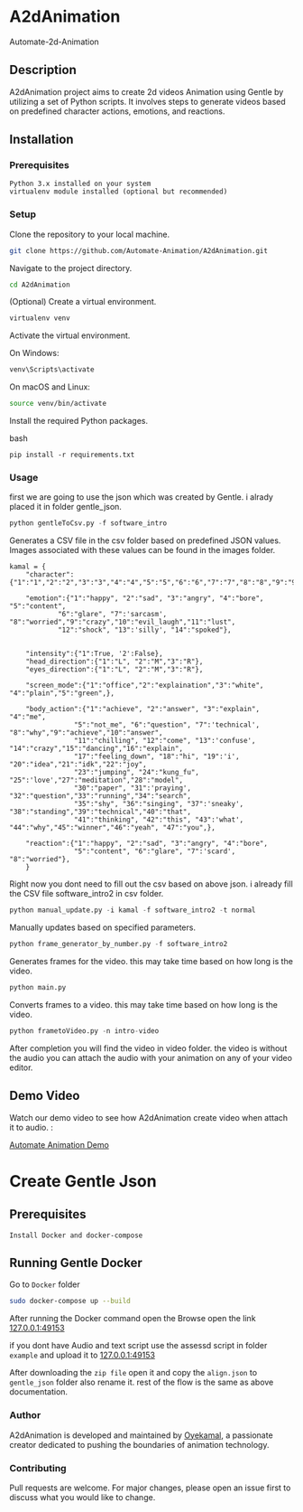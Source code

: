# A2dAnimation
Automate-2d-Animation



## Description

A2dAnimation project aims to create 2d videos Animation using Gentle by utilizing a set of Python scripts. It involves steps to generate videos based on predefined character actions, emotions, and reactions.

## Installation
### Prerequisites

    Python 3.x installed on your system
    virtualenv module installed (optional but recommended)

### Setup

Clone the repository to your local machine.

```bash
git clone https://github.com/Automate-Animation/A2dAnimation.git
```
Navigate to the project directory.

```bash
cd A2dAnimation
```
(Optional) Create a virtual environment.

```bash
virtualenv venv
```

Activate the virtual environment.

On Windows:

```bash
venv\Scripts\activate
```
On macOS and Linux:

```bash
source venv/bin/activate
```
Install the required Python packages.

bash

    pip install -r requirements.txt

### Usage

first we are going to use the json which was created by Gentle. i alrady placed it in folder gentle_json. 
 ```python
 python gentleToCsv.py -f software_intro
 ```

Generates a CSV file in the csv folder based on predefined JSON values. Images associated with these values can be found in the images folder.


    kamal = {
        "character":{"1":"1","2":"2","3":"3","4":"4","5":"5","6":"6","7":"7","8":"8","9":"9","10":"10",},

        "emotion":{"1":"happy", "2":"sad", "3":"angry", "4":"bore", "5":"content",
                "6":"glare", "7":'sarcasm', "8":"worried","9":"crazy","10":"evil_laugh","11":"lust",
                "12":"shock", "13":'silly', "14":"spoked"},


        "intensity":{"1":True, '2':False},
        "head_direction":{"1":"L", "2":"M","3":"R"},
        "eyes_direction":{"1":"L", "2":"M","3":"R"},
        
        "screen_mode":{"1":"office","2":"explaination","3":"white", "4":"plain","5":"green",},

        "body_action":{"1":"achieve", "2":"answer", "3":"explain", "4":"me", 
                    "5":"not_me", "6":"question", "7":'technical', "8":"why","9":"achieve","10":"answer",
                    "11":"chilling", "12":"come", "13":'confuse', "14":"crazy","15":"dancing","16":"explain",
                    "17":"feeling_down", "18":"hi", "19":'i', "20":"idea","21":"idk","22":"joy",
                    "23":"jumping", "24":"kung_fu", "25":'love',"27":"meditation","28":"model",
                    "30":"paper", "31":'praying', "32":"question","33":"running","34":"search",
                    "35":"shy", "36":"singing", "37":'sneaky', "38":"standing","39":"technical","40":"that",
                    "41":"thinking", "42":"this", "43":'what', "44":"why","45":"winner","46":"yeah", "47":"you",},

        "reaction":{"1":"happy", "2":"sad", "3":"angry", "4":"bore",
                    "5":"content", "6":"glare", "7":'scard', "8":"worried"},
        }


Right now you dont need to fill out the csv based on above json.  i already fill the CSV file software_intro2 in csv folder.
```python
python manual_update.py -i kamal -f software_intro2 -t normal
```
Manually updates based on specified parameters.
```python
python frame_generator_by_number.py -f software_intro2
```
Generates frames for the video. this may take time based on how long is the video.
```python
python main.py
```
Converts frames to a video. this may take time based on how long is the video. 
```python
python frametoVideo.py -n intro-video
```
After completion you will find the video in video folder. the video is without the audio you can attach the audio with your animation on any of your video editor. 

## Demo Video

Watch our demo video to see how A2dAnimation create video when attach it to audio. :

[Automate Animation Demo](http://www.youtube.com/watch?v=cxLqrV8j5zQ "Automate Animation Demo")


# Create Gentle Json

## Prerequisites

    Install Docker and docker-compose

## Running Gentle Docker

Go to ```Docker``` folder

```bash
sudo docker-compose up --build
``` 
After running the Docker command open the Browse open the link 
[127.0.0.1:49153](http://127.0.0.1:49153)

if you dont have Audio and text script use the assessd script in folder 
```example``` and upload it to [127.0.0.1:49153](http://127.0.0.1:49153)

After downloading the ```zip file``` open it and copy the ```align.json``` to ```gentle_json``` folder also rename it. rest of the flow is the same as above documentation. 

### Author

A2dAnimation is developed and maintained by [Oyekamal](https://github.com/oyekamal), a passionate creator dedicated to pushing the boundaries of animation technology.


### Contributing

Pull requests are welcome. For major changes, please open an issue first to discuss what you would like to change.